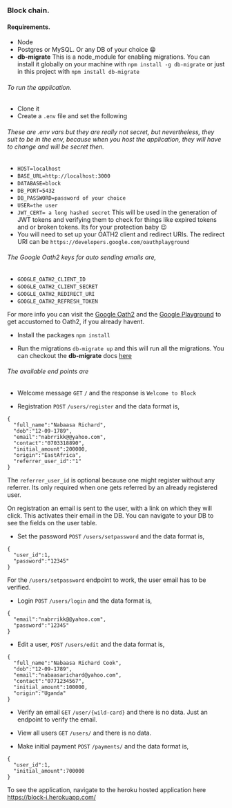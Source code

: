 ### Block chain.

#### Requirements.

- Node
- Postgres or MySQL. Or any DB of your choice :grin:
- **db-migrate** This is a node_module for enabling migrations. You can install it globally on your machine with
  `npm install -g db-migrate` or just in this project with `npm install db-migrate`

###### To run the application.

- Clone it
- Create a `.env` file and set the following

###### These are .env vars but they are really not secret, but nevertheless, they suit to be in the env, because when you host the application, they will have to change and will be secret then.

- `HOST=localhost`
- `BASE_URL=http://localhost:3000`
- `DATABASE=block`
- `DB_PORT=5432`
- `DB_PASSWORD=password of your choice`
- `USER=the user`
- `JWT_CERT= a long hashed secret` This will be used in the generation of JWT tokens and verifying them to
  check for things like expired tokens and or broken tokens. Its for your protection baby :wink:
- You will need to set up your OATH2 client and redirect URIs. The redirect URI can be
  `https://developers.google.com/oauthplayground`

###### The Google Oath2 keys for auto sending emails are,

- `GOOGLE_OATH2_CLIENT_ID`
- `GOOGLE_OATH2_CLIENT_SECRET`
- `GOOGLE_OATH2_REDIRECT_URI`
- `GOOGLE_OATH2_REFRESH_TOKEN`

For more info you can visit the [Google Oath2](https://developers.google.com/identity/protocols/OAuth2)
and the [Google Playground](https://developers.google.com/oauthplayground/) to get accustomed to Oath2, if
you already havent.

- Install the packages `npm install`

- Run the migrations `db-migrate up` and this will run all the migrations. You can checkout the **db-migrate** docs [here](https://db-migrate.readthedocs.io/en/latest/)

###### The available end points are

- Welcome message `GET` `/` and the response is `Welcome to Block`

- Registration `POST` `/users/register` and the data format is,

```
{
  "full_name":"Nabaasa Richard",
  "dob":"12-09-1789",
  "email":"nabrrikk@@yahoo.com",
  "contact":"0703318890",
  "initial_amount":200000,
  "origin":"EastAfrica",
  "referrer_user_id":"1"
}
```

The `referrer_user_id` is optional because one might register without any referrer. Its only required when one gets referred by an already registered user.

On registration an email is sent to the user, with a link on which they will click. This activates their email in the DB. You can navigate to your DB to see the fields on the user table.

- Set the password `POST` `/users/setpassword` and the data format is,

```
{
  "user_id":1,
  "password":"12345"
}
```

For the `/users/setpassword` endpoint to work, the user email has to be verified.

- Login `POST` `/users/login` and the data format is,

```
{
  "email":"nabrrikk@@yahoo.com",
  "password":"12345"
}
```

- Edit a user, `POST` `/users/edit` and the data format is,

```
{
  "full_name":"Nabaasa Richard Cook",
  "dob":"12-09-1789",
  "email":"nabaasarichard@yahoo.com",
  "contact":"0771234567",
  "initial_amount":100000,
  "origin":"Uganda"
}
```

- Verify an email `GET` `/user/{wild-card}` and there is no data. Just an endpoint to verify the email.

- View all users `GET` `/users/` and there is no data.

- Make initial payment `POST` `/payments/` and the data format is,

```
{
  "user_id":1,
  "initial_amount":700000
}
```

To see the application, navigate to the heroku hosted application here https://block-i.herokuapp.com/
